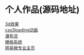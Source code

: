 # 个人作品(源码地址)
<a href="github.com/309166513/myworks/tree/gh-pages/3d效果">3d效果</a><br>
<a href="github.com/309166513/myworks/tree/gh-pages/css3loading动画">css3loading动画</a><br>
<a href="github.com/309166513/myworks/tree/gh-pages/pubuliu">瀑布流</a><br>
<a href="github.com/309166513/myworks/tree/gh-pages/栅格系统">栅格系统</a><br>
<a href="github.com/309166513/myworks/tree/gh-pages/网易微专业主页">网易微专业主页</a><br>
